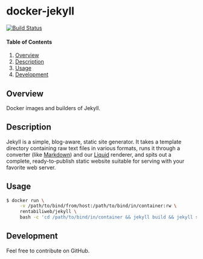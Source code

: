 # docker-jekyll

[![Build Status](https://travis-ci.org/rentabiliweb/docker-jekyll.svg?branch=master)](https://travis-ci.org/rentabiliweb/docker-jekyll)

#### Table of Contents

1. [Overview](#overview)
2. [Description](#description)
3. [Usage](#usage)
4. [Development](#development)

## Overview

Docker images and builders of Jekyll.

## Description

Jekyll  is a  simple, blog-aware,  static site  generator. It  takes a  template
directory  containing raw  text  files in  various formats,  runs  it through  a
converter  (like  [Markdown](http://daringfireball.net/projects/markdown/))  and
our [Liquid](https://github.com/Shopify/liquid/wiki)  renderer, and spits  out a
complete,  ready-to-publish  static  website  suitable  for  serving  with  your
favorite web server.

## Usage

```bash
$ docker run \
  	 -v /path/to/bind/from/host:/path/to/bind/in/container:rw \
	 rentabiliweb/jekyll \
	 bash -c 'cd /path/to/bind/in/container && jekyll build && jekyll serve'
```

## Development

Feel free to contribute on GitHub.
